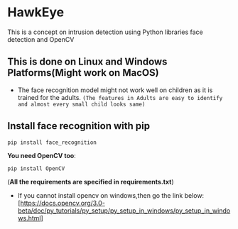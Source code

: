 # HawkEye
This is a concept on intrusion detection using Python libraries face detection and OpenCV


## This is done on Linux and Windows Platforms(Might work on MacOS) 
* The face recognition model might not work well on children as it is trained for the adults.
`(The features in Adults are easy to identify and almost every small child looks same)`
 

## Install face recognition with pip
```Linux
pip install face_recognition
```

__You need OpenCV too__:
```
pip install OpenCV
```
(**All the requirements are specified in requirements.txt**)



* If you cannot install opencv on windows,then go the link below:
[https://docs.opencv.org/3.0-beta/doc/py_tutorials/py_setup/py_setup_in_windows/py_setup_in_windows.html]


